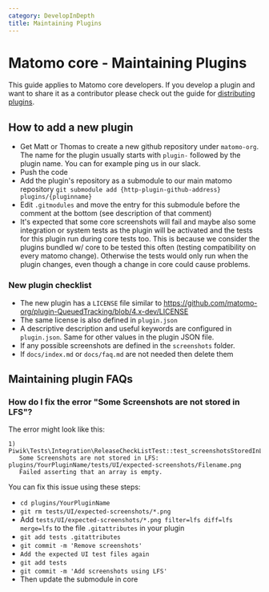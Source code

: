 ```yaml
---
category: DevelopInDepth
title: Maintaining Plugins
---
```

# Matomo core - Maintaining Plugins

This guide applies to Matomo core developers. If you develop a plugin and want to share it as a contributor please check out the guide for [distributing plugins](https://developer.matomo.org/guides/distributing-your-plugin).

## How to add a new plugin 

* Get Matt or Thomas to create a new github repository under `matomo-org`. The name for the plugin usually starts with `plugin-` followed by the plugin name. You can for example ping us in our slack. 
* Push the code
* Add the plugin's repository as a submodule to our main matomo repository `git submodule add {http-plugin-github-address} plugins/{pluginname}`
* Edit `.gitmodules` and move the entry for this submodule before the comment at the bottom (see description of that comment)
* It's expected that some core screenshots will fail and maybe also some integration or system tests as the plugin will be activated and the tests for this plugin run during core tests too. This is because we consider the plugins bundled w/ core to be tested this often (testing compatibility on every matomo change). Otherwise the tests would only run when the plugin changes, even though a change in core could cause problems.

### New plugin checklist

* The new plugin has a `LICENSE` file similar to https://github.com/matomo-org/plugin-QueuedTracking/blob/4.x-dev/LICENSE
* The same license is also defined in `plugin.json`
* A descriptive description and useful keywords are configured in `plugin.json`. Same for other values in the plugin JSON file.
* If any possible screenshots are defined in the `screenshots` folder.
* If `docs/index.md` or `docs/faq.md` are not needed then delete them


## Maintaining plugin FAQs

### How do I fix the error "Some Screenshots are not stored in LFS"?

The error might look like this:

```
1) Piwik\Tests\Integration\ReleaseCheckListTest::test_screenshotsStoredInLfs
   Some Screenshots are not stored in LFS: plugins/YourPluginName/tests/UI/expected-screenshots/Filename.png
   Failed asserting that an array is empty.
```

You can fix this issue using these steps:

* `cd plugins/YourPluginName`
* `git rm tests/UI/expected-screenshots/*.png`
* Add `tests/UI/expected-screenshots/*.png filter=lfs diff=lfs merge=lfs` to the file `.gitattributes` in your plugin
* `git add tests .gitattributes`
* `git commit -m 'Remove screenshots'`
* `Add the expected UI test files again`
* `git add tests`
* `git commit -m 'Add screenshots using LFS'`
* Then update the submodule in core

